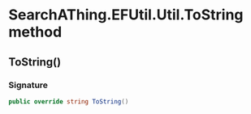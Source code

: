 # SearchAThing.EFUtil.Util.ToString method
## ToString()
### Signature
```csharp
public override string ToString()
```
